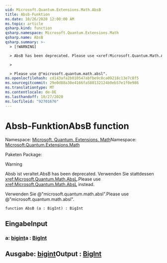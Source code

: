 ```yaml
---
uid: Microsoft.Quantum.Extensions.Math.AbsB
title: Absb-Funktion
ms.date: 10/26/2020 12:00:00 AM
ms.topic: article
qsharp.kind: function
qsharp.namespace: Microsoft.Quantum.Extensions.Math
qsharp.name: AbsB
qsharp.summary: >-
  > [!WARNING]

  > AbsB has been deprecated. Please use <xref:Microsoft.Quantum.Math.AbsL> instead.

  >

  > Please use @"microsoft.quantum.math.absl".
ms.openlocfilehash: cd143afa2b010547abfbe9c8ca09218c13e7c8f5
ms.sourcegitcommit: 29e0d88a30e4166fa580132124b0eb57e1f0e986
ms.translationtype: MT
ms.contentlocale: de-DE
ms.lasthandoff: 10/27/2020
ms.locfileid: "92701676"
---
```

# <a name="absb-function"></a><span data-ttu-id="5020d-102">Absb-Funktion</span><span class="sxs-lookup"><span data-stu-id="5020d-102">AbsB function</span></span>

<span data-ttu-id="5020d-103">Namespace: [Microsoft. Quantum. Extensions. Math](xref:Microsoft.Quantum.Extensions.Math)</span><span class="sxs-lookup"><span data-stu-id="5020d-103">Namespace: [Microsoft.Quantum.Extensions.Math](xref:Microsoft.Quantum.Extensions.Math)</span></span>

<span data-ttu-id="5020d-104">Paketen [](https://nuget.org/packages/)</span><span class="sxs-lookup"><span data-stu-id="5020d-104">Package: [](https://nuget.org/packages/)</span></span>


> [!WARNING]
> <span data-ttu-id="5020d-105">Absb ist veraltet.</span><span class="sxs-lookup"><span data-stu-id="5020d-105">AbsB has been deprecated.</span></span> <span data-ttu-id="5020d-106">Verwenden Sie stattdessen <xref:Microsoft.Quantum.Math.AbsL>.</span><span class="sxs-lookup"><span data-stu-id="5020d-106">Please use <xref:Microsoft.Quantum.Math.AbsL> instead.</span></span>
>
> <span data-ttu-id="5020d-107">Verwenden Sie @"microsoft.quantum.math.absl".</span><span class="sxs-lookup"><span data-stu-id="5020d-107">Please use @"microsoft.quantum.math.absl".</span></span>



```qsharp
function AbsB (a : BigInt) : BigInt
```


## <a name="input"></a><span data-ttu-id="5020d-108">Eingabe</span><span class="sxs-lookup"><span data-stu-id="5020d-108">Input</span></span>

### <a name="a--bigint"></a><span data-ttu-id="5020d-109">a: [bigint](xref:microsoft.quantum.lang-ref.bigint)</span><span class="sxs-lookup"><span data-stu-id="5020d-109">a : [BigInt](xref:microsoft.quantum.lang-ref.bigint)</span></span>





## <a name="output--bigint"></a><span data-ttu-id="5020d-110">Ausgabe: [bigint](xref:microsoft.quantum.lang-ref.bigint)</span><span class="sxs-lookup"><span data-stu-id="5020d-110">Output : [BigInt](xref:microsoft.quantum.lang-ref.bigint)</span></span>

